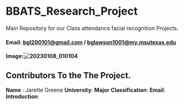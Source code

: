 # BBATS_Research_Project
Main Repository for our Class attendance facial recognition Projects. 

#### Email: bgl200101@gmail.com / bglawson1001@my.msutexas.edu
#### Image:![20230108_010104](https://user-images.githubusercontent.com/122930732/213792198-2ec0a7e9-3401-499d-8e7d-353c619e63b9.jpg)



## Contributors To the The Project.

**Name** : Jarette Greene
**University**:
**Major**
**Classification**: 
**Email**:
**Introduction**:
